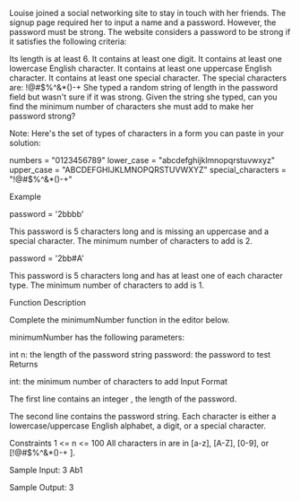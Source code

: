 Louise joined a social networking site to stay in touch with her friends. The signup page required her to input a name and a password. However, the password must be strong. The website considers a password to be strong if it satisfies the following criteria:

Its length is at least 6. It contains at least one digit. It contains at least one lowercase English character. It contains at least one uppercase English character. It contains at least one special character. The special characters are: !@#$%^&*()-+ She typed a random string of length in the password field but wasn't sure if it was strong. Given the string she typed, can you find the minimum number of characters she must add to make her password strong?

Note: Here's the set of types of characters in a form you can paste in your solution:

numbers = "0123456789" lower_case = "abcdefghijklmnopqrstuvwxyz" upper_case = "ABCDEFGHIJKLMNOPQRSTUVWXYZ" special_characters = "!@#$%^&*()-+"

Example

password = '2bbbb'

This password is 5 characters long and is missing an uppercase and a special character. The minimum number of characters to add is 2.

password = '2bb#A'

This password is 5 characters long and has at least one of each character type. The minimum number of characters to add is 1.

Function Description

Complete the minimumNumber function in the editor below.

minimumNumber has the following parameters:

int n: the length of the password string password: the password to test Returns

int: the minimum number of characters to add Input Format

The first line contains an integer , the length of the password.

The second line contains the password string. Each character is either a lowercase/uppercase English alphabet, a digit, or a special character.

Constraints 1 <= n <= 100 All characters in are in [a-z], [A-Z], [0-9], or [!@#$%^&*()-+ ].

Sample Input: 3 Ab1

Sample Output: 3
